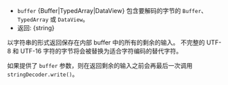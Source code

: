 <!-- YAML
added: v0.9.3
-->

* `buffer` {Buffer|TypedArray|DataView} 包含要解码的字节的 `Buffer`、`TypedArray` 或 `DataView`。
* 返回: {string}

以字符串的形式返回保存在内部 buffer 中的所有的剩余的输入。 
不完整的 UTF-8 和 UTF-16 字符的字节将会被替换为适合字符编码的替代字符。

如果提供了 `buffer` 参数，则在返回剩余的输入之前会再最后一次调用 `stringDecoder.write()`。

